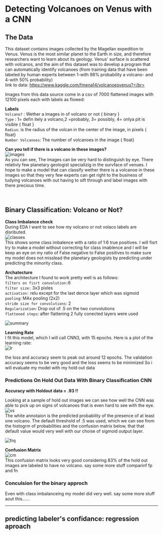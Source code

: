 # Detecting Volcanoes on Venus with a CNN

 ## **The Data**
 This dataset contains images collected by the Magellan expedition to Venus. Venus is the most similar planet to the Earth in size, and therefore researchers want to learn about its geology. Venus' surface is scattered with volcanos, and the aim of this dataset was to develop a program that can automatically identify volcanoes (from training data that have been labeled by human experts between 1-with 98% probability a volcano- and 4-with 50% probability)</br>
link to data: https://www.kaggle.com/fmena14/volcanoesvenus?</br>

Images from this data source come in a csv of 7000 flattened images with 12100 pixels each with labels as flowed:</br>

**Labels**<br>
```Volcano?``` : Wether a images in of volcano or not  { binary }<br>
```Type``` : 1= defin itely a volcano,2 =probably, 3= possibly, 4= onlya pit is visible { float }</br>
```Radius```: is the radius of the volcan in the center of the image, in pixels { float}<br>
```Number Volcanoes```: The number of volcanoes in the image { float}<br>


<!-- ![eda1](images/volcanoe-eda-screenshot.png)</br> -->
**Can you tell if there is a volcano in these images?**<br>
![images](images/volcano_images.png)</br> 
As you can see, The images can be very hard to distinguish by eye. There relativly few planetary geologist specializig in the survface of venues. I hope to make a model that can classify wether there is a volcanoe in these images so that they very few experts can get right to the business of tudying volcanoes with out having to sift through and label images with there precious time.

<!--![eda2](images/vov_sreen2.png) --></br>

## **Binary Classification: Volcano or Not?**
**Class Imbalance check**</br>
During EDA I want to see how my volcano or not volaco labels are disributed. <br>
![classes](images/class-imbalance.png) </br>
This shows some class imbalence with a ratio of 1:6 true positives. I will fisrt try to make a model without correcting for class imablence  and I will be keep an eye on my ratio of False negative to False positives to make sure my model does not misslead the planetary geologists by predicting under predicting the minority class.  </br>

**Archatecture**</br>
The architecture I found to work pretty well is as follows:</br>
```filters on fisrt convolution:```6<br>
```filter size:``` 3x3 pixles <br>
```activation:``` relu except for the last dence layer which was sigmoid<br>
```pooling```: MAx pooling (2x2)<br>
```stride size for convolutions```: 2<br>
```Regularization```: Drop out of .5 on the two convolutions<br>
```flattened steps```: after flattening 2 fully conected layers were used<br>

![summary](images/cnn3_arct.png)</br>

**Learning Rate**<br>
I fit this model, which I will call CNN3, with 15 epochs. Here is a plot of the learning rate:</br>
![lr](images/lr_plot_4acc.png)</br>

the loss and accuracy seem to peak out around 12 epochs. The validation accuracy seems to be very good and the loss seems to be minimized So i will evaluate my model with my hold out data <br>


### **Predictions On Hold Out Data With Binary Classification CNN**

**Accuracy with Holdout data =  .93 !!**<br>

Looking at a sample of hold out images we can see how well the CNN was able to pick up on signs of volcanoes that is even hard to see with the eye. 
![vs](images/pred_vs_truth.png)<br>
The white annotaion is the predicted probability of the presence of at least one volcano. The default threshold of .5 was used, which we can see from the histogrm of probabilities and the confusion matrix below, that that default value would very well with our choise of sigmoid output layer. 

![frq](images/prob_freq.png)

**Confusion Matrix**<br>
![cm](images/cm3.png)<br>
This confusion matrix looks very good considering 83% of the hold out images are labeled to have no volcano.  say some more stuff comparinf fp and fn


### **Conculsion for the binary approch**<br>
Even with class imbalanceing my model did very well. say some more stuff aout this......
________________________
## **predicting labeler's confidance: regression aproach**












